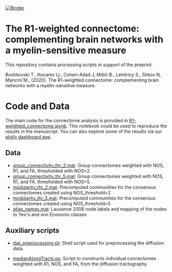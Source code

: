 [![Binder](https://mybinder.org/badge_logo.svg)](https://mybinder.org/v2/gh/TommyBoshkovski/The_R1-weighted_connectome/master)

# The R1-weighted connectome: complementing brain networks with a myelin-sensitive measure

This repository contains processing scripts in support of the preprint:

Boshkovski T., Kocarev Lj., Cohen-Adad J, Mišić B., Lehéricy S., Stikov N, Mancini M., (2020). The R1-weighted connectome: complementing brain networks with a myelin-sensitive measure.

# Code and Data

The main code for the connectome analysis is provided in [R1-weighted_connectome.ipynb](R1-weighted_connectome.ipynb). This notebook could be used to reproduce the results in the manuscript. You can also explore some of the results via our [plotly dashboard app](https://r1-weighted-connectome.herokuapp.com/).

## Data

* [group_connectivity_thr_2.mat](group_connectivity_thr_2.mat): Group connectomes weighted with NOS, R1, and FA, thresholded with NOS<2.
* [group_connectivity_thr_5.mat](group_connectivity_thr_2.mat): Group connectomes weighted with NOS, R1, and FA, thresholded with NOS<5.
* [modularity_thr_2.mat](modularity_thr_2.mat): Precomputed communities for the consensus connectomes created using NOS_threshold=2
* [modularity_thr_5.mat](cmodularity_thr_5.mat): Precomputed communities for the consensus connectomes created using NOS_threshold=5
* [atlas_names.mat](atlas_names.mat): Lausanne 2008 node labels and mapping of the nodes to Yeo's and von Economo classes

## Auxiliary scripts
* [dwi_preprocessing.sh](dwi_preprocessing.sh): Shell script used for preprocessing the diffusion data.

* [medianAlongTracts.py](medianAlongTracts.py): Script to constructs individual connectomes weighted with R1, NOS, and FA, from the diffusion tractography.